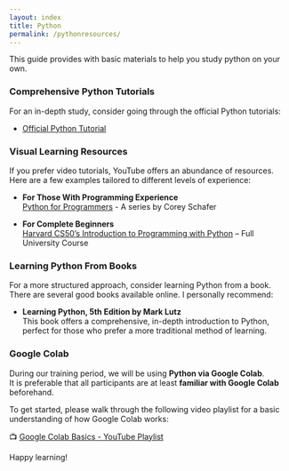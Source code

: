 ```yaml
---
layout: index
title: Python
permalink: /pythonresources/
---
```


This guide provides with basic materials to help you study python on your own.

<!-- ### Refreshing Your Python Skills

If you already have some experience with Python, use the following tutorials to refresh your knowledge:

- [Introduction to Python I](https://clemsonciti.github.io/rcde_workshops/python_programming/01-IntroToPython-I.html)
- [Introduction to Python II](https://clemsonciti.github.io/rcde_workshops/python_programming/02-IntroToPython-II.html)
- [Introduction to Python III](https://clemsonciti.github.io/rcde_workshops/python_programming/03-IntroToPython-III.html)

These resources are not comprehensive but are designed to quickly bring back your existing Python knowledge. -->

### Comprehensive Python Tutorials

For an in-depth study, consider going through the official Python tutorials:

- [Official Python Tutorial](https://docs.python.org/3/tutorial/index.html)

### Visual Learning Resources

If you prefer video tutorials, YouTube offers an abundance of resources. Here are a few examples tailored to different levels of experience:

- **For Those With Programming Experience**  
  [Python for Programmers](https://www.youtube.com/watch?v=YYXdXT2l-Gg&list=PL-osiE80TeTt2d9bfVyTiXJA-UTHn6WwU) - A series by Corey Schafer

- **For Complete Beginners**  
  [Harvard CS50’s Introduction to Programming with Python](https://www.youtube.com/watch?v=nLRL_NcnK-4) – Full University Course

### Learning Python From Books

For a more structured approach, consider learning Python from a book. There are several good books available online. I personally recommend:

- **Learning Python, 5th Edition by Mark Lutz**  
  This book offers a comprehensive, in-depth introduction to Python, perfect for those who prefer a more traditional method of learning.

### Google Colab

During our training period, we will be using **Python via Google Colab**.  
It is preferable that all participants are at least **familiar with Google Colab** beforehand.

To get started, please walk through the following video playlist for a basic understanding of how Google Colab works:

📺 [Google Colab Basics - YouTube Playlist](https://www.youtube.com/playlist?list=PLQY2H8rRoyvyK5aEDAI3wUUqC_F0oEroL)

Happy learning!
